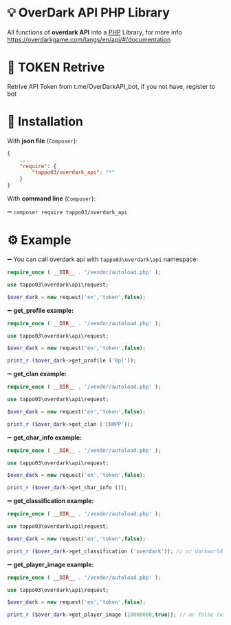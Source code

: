 # 💡 OverDark API PHP Library
All functions of <b>overdark API</b> into a <a href = 'https://php.net'>PHP</a> Library, for more info https://overdarkgame.com/langs/en/api/#/documentation

# 🔗 TOKEN Retrive
Retrive API Token from t.me/OverDarkAPI_bot, if you not have, register to bot

# 💾 Installation 
With <b>json file</b> (<code>Composer</code>):
``` json
{
    ...
    "require": {
        "tappo03/overdark_api": "*"
    }
}
```
With <b>command line</b> (<code>Composer</code>):

➖ <code>composer require tappo03/overdark_api</code>
# ⚙️ Example
➖ You can call overdark api with <code>tappo03\overdark\api</code> namespace:
```php
require_once ( __DIR__ . '/vendor/autoload.php' );

use tappo03\overdark\api\request;

$over_dark = new request('en','token',false);
```
➖ <b>get_profile example:</b>
```php
require_once ( __DIR__ . '/vendor/autoload.php' );

use tappo03\overdark\api\request;

$over_dark = new request('en','token',false);

print_r ($over_dark->get_profile ('0pl'));
```
➖ <b>get_clan example:</b>
```php
require_once ( __DIR__ . '/vendor/autoload.php' );

use tappo03\overdark\api\request;

$over_dark = new request('en','token',false);

print_r ($over_dark->get_clan ('CN0PP'));
```
➖ <b>get_char_info example:</b>
```php
require_once ( __DIR__ . '/vendor/autoload.php' );

use tappo03\overdark\api\request;

$over_dark = new request('en','token',false);

print_r ($over_dark->get_char_info ());
```
➖ <b>get_classification example:</b>
```php
require_once ( __DIR__ . '/vendor/autoload.php' );

use tappo03\overdark\api\request;

$over_dark = new request('en','token',false);

print_r ($over_dark->get_classification ('overdark')); // or darkworld
```
➖ <b>get_player_image example:</b> 
```php
require_once ( __DIR__ . '/vendor/autoload.php' );

use tappo03\overdark\api\request;

$over_dark = new request('en','token',false);

print_r ($over_dark->get_player_image (10000000,true)); // or false (without background)
```
